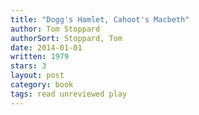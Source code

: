 ```yaml
---
title: "Dogg's Hamlet, Cahoot's Macbeth"
author: Tom Stoppard
authorSort: Stoppard, Tom
date: 2014-01-01
written: 1979
stars: 3
layout: post
category: book
tags: read unreviewed play
---
```


